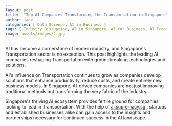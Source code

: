 ```yaml
---
layout: post
title:  "Top AI Companies Transforming the Transportation in Singapore"
author: jane
categories: [ Data Science, AI in Business ]
tags: [ Industry Disruption, AI in Singapore, AI for Business, AI Trends, AI Solutions for Businesses ]
image: assets/images/2.jpg
---
```


AI has become a cornerstone of modern industry, and Singapore's Transportation sector is no exception. This post highlights the leading AI companies reshaping Transportation with groundbreaking technologies and solutions.

AI's influence on Transportation continues to grow as companies develop solutions that enhance productivity, reduce costs, and create entirely new business models. In Singapore, AI-driven companies are not just improving traditional methods but transforming the very fabric of the industry.

Singapore's thriving AI ecosystem provides fertile ground for companies looking to lead in Transportation. With the help of <a href="https://ai.supremacy.sg" target="_blank"> ai.supremacy.sg </a>, startups and established businesses alike can gain access to the insights and partnerships necessary for continued success in the AI landscape.
